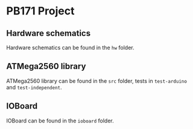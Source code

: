 # PB171 Project

## Hardware schematics

Hardware schematics can be found in the `hw` folder.

## ATMega2560 library

ATMega2560 library can be found in the `src` folder, tests in `test-arduino` and `test-independent`.

## IOBoard

IOBoard can be found in the `ioboard` folder.

